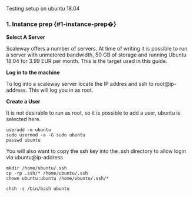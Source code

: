 Testing setup on ubuntu 18.04



### 1. Instance prep {#1-instance-prep�}

**Select A Server**

Scaleway offers a number of servers. At time of writing it is possible to run a server with unmetered bandwidth, 50 GB of storage and running Ubuntu 18.04 for 3.99 EUR per month. This is the target used in this guide.

**Log in to the machine**

To log into a scaleway server locate the IP addres and ssh to root@ip-address. This will log you in as root.

**Create a User**

It is not desirable to run as root, so it is possible to add a user, ubuntu is selected here.

```
useradd -m ubuntu
sudo usermod -a -G sudo ubuntu
passwd ubuntu
```

You will also want to copy the ssh key into the .ssh directory to allow login via ubuntu@ip-address

```
mkdir /home/ubuntu/.ssh
cp -rp .ssh/* /home/ubuntu/.ssh
chown ubuntu:ubuntu /home/ubuntu/.ssh/*
```

```
chsh -s /bin/bash ubuntu
```



